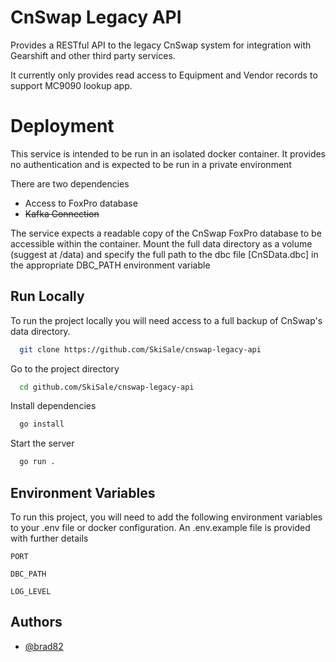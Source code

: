 # CnSwap Legacy API

Provides a RESTful  API to the legacy CnSwap system for integration with Gearshift and other third party services.

It currently only provides read access to Equipment and Vendor records to support MC9090 lookup app.

# Deployment

This service is intended to be run in an isolated docker container. It provides no authentication and is expected to be run in a private environment

There are two dependencies

- Access to FoxPro database
- ~~Kafka Connection~~

The service expects a readable copy of the CnSwap FoxPro database to be accessible within the container. Mount the full data directory as a volume (suggest at /data) and specify the full path to the dbc file [CnSData.dbc] in the appropriate DBC_PATH environment variable
## Run Locally
To run the project locally you will need access to a full backup of CnSwap's data directory.
```bash
  git clone https://github.com/SkiSale/cnswap-legacy-api
```

Go to the project directory

```bash
  cd github.com/SkiSale/cnswap-legacy-api
```

Install dependencies

```bash
  go install
```

Start the server

```bash
  go run .
```


## Environment Variables

To run this project, you will need to add the following environment variables to your .env file or docker configuration. An .env.example file is provided with further details

`PORT`

`DBC_PATH`

`LOG_LEVEL`

## Authors

- [@brad82](https://www.github.com/brad82)

